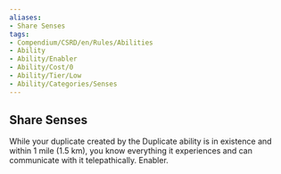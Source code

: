 ```yaml
---
aliases:
- Share Senses
tags:
- Compendium/CSRD/en/Rules/Abilities
- Ability
- Ability/Enabler
- Ability/Cost/0
- Ability/Tier/Low
- Ability/Categories/Senses
---
```


  
## Share Senses  
While your duplicate created by the Duplicate ability is in existence and within 1 mile (1.5 km), you know everything it experiences and can communicate with it telepathically. Enabler.